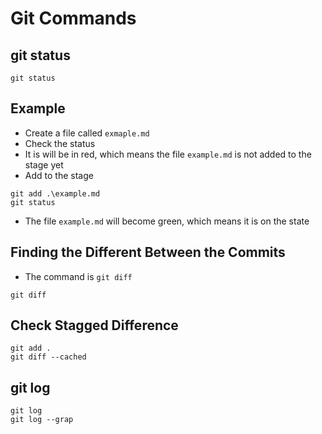 # Git Commands

## git status

```
git status
```

## Example

- Create a file called `exmaple.md`
- Check the status
- It is will be in red, which means the file `example.md` is not added to the stage yet
- Add to the stage

```
git add .\example.md
git status
```

- The file `example.md` will become green, which means it is on the state

## Finding the Different Between the Commits

- The command is `git diff`

```
git diff
```

## Check Stagged Difference

```
git add .
git diff --cached
```

## git log

```
git log
git log --grap
```

